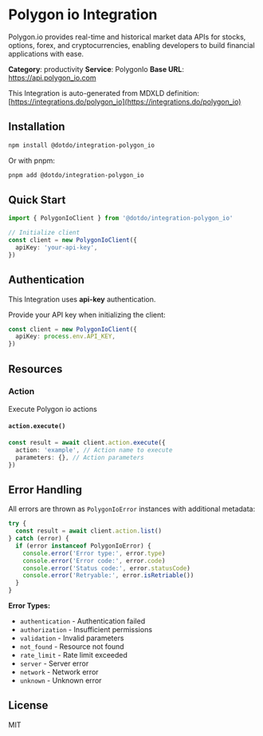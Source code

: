 # Polygon io Integration

Polygon.io provides real-time and historical market data APIs for stocks, options, forex, and cryptocurrencies, enabling developers to build financial applications with ease.

**Category**: productivity
**Service**: PolygonIo
**Base URL**: https://api.polygon_io.com

This Integration is auto-generated from MDXLD definition: [https://integrations.do/polygon_io](https://integrations.do/polygon_io)

## Installation

```bash
npm install @dotdo/integration-polygon_io
```

Or with pnpm:

```bash
pnpm add @dotdo/integration-polygon_io
```

## Quick Start

```typescript
import { PolygonIoClient } from '@dotdo/integration-polygon_io'

// Initialize client
const client = new PolygonIoClient({
  apiKey: 'your-api-key',
})
```

## Authentication

This Integration uses **api-key** authentication.

Provide your API key when initializing the client:

```typescript
const client = new PolygonIoClient({
  apiKey: process.env.API_KEY,
})
```

## Resources

### Action

Execute Polygon io actions

#### `action.execute()`

```typescript
const result = await client.action.execute({
  action: 'example', // Action name to execute
  parameters: {}, // Action parameters
})
```

## Error Handling

All errors are thrown as `PolygonIoError` instances with additional metadata:

```typescript
try {
  const result = await client.action.list()
} catch (error) {
  if (error instanceof PolygonIoError) {
    console.error('Error type:', error.type)
    console.error('Error code:', error.code)
    console.error('Status code:', error.statusCode)
    console.error('Retryable:', error.isRetriable())
  }
}
```

**Error Types:**

- `authentication` - Authentication failed
- `authorization` - Insufficient permissions
- `validation` - Invalid parameters
- `not_found` - Resource not found
- `rate_limit` - Rate limit exceeded
- `server` - Server error
- `network` - Network error
- `unknown` - Unknown error

## License

MIT
